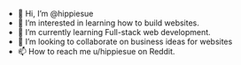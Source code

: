 - 👋 Hi, I’m @hippiesue
- 👀 I’m interested in learning how to build websites.
- 🌱 I’m currently learning Full-stack web development.
- 💞️ I’m looking to collaborate on business ideas for websites
- 📫 How to reach me u/hippiesue on Reddit.

<!---
hippiesue/hippiesue is a ✨ special ✨ repository because its `README.md` (this file) appears on your GitHub profile.
You can click the Preview link to take a look at your changes.
--->
